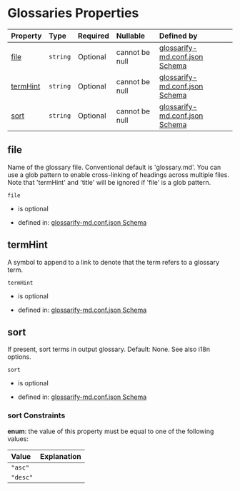 # Glossaries Properties

| Property              | Type     | Required | Nullable       | Defined by                                                                                                                                                                                                    |
| :-------------------- | :------- | :------- | :------------- | :------------------------------------------------------------------------------------------------------------------------------------------------------------------------------------------------------------ |
| [file](#file)         | `string` | Optional | cannot be null | [glossarify-md.conf.json Schema](schema-defs-glossaries-properties-file.md "https://raw.githubusercontent.com/about-code/glossarify-md/v5.0.0/conf/v5/schema.json#/$defs/Glossaries/properties/file")         |
| [termHint](#termhint) | `string` | Optional | cannot be null | [glossarify-md.conf.json Schema](schema-defs-glossaries-properties-termhint.md "https://raw.githubusercontent.com/about-code/glossarify-md/v5.0.0/conf/v5/schema.json#/$defs/Glossaries/properties/termHint") |
| [sort](#sort)         | `string` | Optional | cannot be null | [glossarify-md.conf.json Schema](schema-defs-glossaries-properties-sort.md "https://raw.githubusercontent.com/about-code/glossarify-md/v5.0.0/conf/v5/schema.json#/$defs/Glossaries/properties/sort")         |

## file

Name of the glossary file. Conventional default is 'glossary.md'. You can use a glob pattern to enable cross-linking of headings across multiple files. Note that 'termHint' and 'title' will be ignored if 'file' is a glob pattern.

`file`

*   is optional

*   defined in: [glossarify-md.conf.json Schema](schema-defs-glossaries-properties-file.md "https://raw.githubusercontent.com/about-code/glossarify-md/v5.0.0/conf/v5/schema.json#/$defs/Glossaries/properties/file")

## termHint

A symbol to append to a link to denote that the term refers to a glossary term.

`termHint`

*   is optional

*   defined in: [glossarify-md.conf.json Schema](schema-defs-glossaries-properties-termhint.md "https://raw.githubusercontent.com/about-code/glossarify-md/v5.0.0/conf/v5/schema.json#/$defs/Glossaries/properties/termHint")

## sort

If present, sort terms in output glossary. Default: None. See also i18n options.

`sort`

*   is optional

*   defined in: [glossarify-md.conf.json Schema](schema-defs-glossaries-properties-sort.md "https://raw.githubusercontent.com/about-code/glossarify-md/v5.0.0/conf/v5/schema.json#/$defs/Glossaries/properties/sort")

### sort Constraints

**enum**: the value of this property must be equal to one of the following values:

| Value    | Explanation |
| :------- | :---------- |
| `"asc"`  |             |
| `"desc"` |             |
